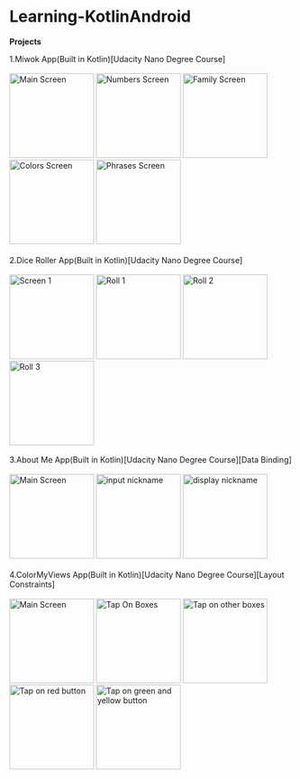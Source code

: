 # Learning-KotlinAndroid 
<b>Projects</b>

1.Miwok App(Built in Kotlin)[Udacity Nano Degree Course]
<br>
<Br>
<img src="https://user-images.githubusercontent.com/25297971/121892779-cb726080-cd3a-11eb-9ec4-021fc3c6f8eb.png" alt="Main Screen" width="150">
<img src="https://user-images.githubusercontent.com/25297971/121892784-cca38d80-cd3a-11eb-9e5c-078991b49776.png" alt="Numbers Screen" width="150">
<img src="https://user-images.githubusercontent.com/25297971/121892791-ce6d5100-cd3a-11eb-9dba-df8a96a86828.png" alt="Family Screen" width="150">
<img src="https://user-images.githubusercontent.com/25297971/121892794-cf05e780-cd3a-11eb-8a7a-9d5fd6a088b1.png" alt="Colors Screen" width="150">
<img src="https://user-images.githubusercontent.com/25297971/121892796-cf9e7e00-cd3a-11eb-9d1b-c4060791e373.png" alt="Phrases Screen" width="150">
<br>
<Br> 
2.Dice Roller App(Built in Kotlin)[Udacity Nano Degree Course]
<br>
<Br>
<img src="https://user-images.githubusercontent.com/25297971/121949113-bb2ba700-cd75-11eb-86d5-f24872c54301.png" alt="Screen 1" width="150">
<img src="https://user-images.githubusercontent.com/25297971/121949118-bcf56a80-cd75-11eb-90fd-29033a95e670.png" alt="Roll 1" width="150">
<img src="https://user-images.githubusercontent.com/25297971/121949120-bd8e0100-cd75-11eb-9bff-40bb77818c76.png" alt="Roll 2" width="150">
<img src="https://user-images.githubusercontent.com/25297971/121949123-bd8e0100-cd75-11eb-9873-f8b946a67325.png" alt="Roll 3" width="150">
<br>
<Br> 
3.About Me App(Built in Kotlin)[Udacity Nano Degree Course][Data Binding]
<br>
<Br>
<img src="https://user-images.githubusercontent.com/25297971/122186303-89b4f780-ceab-11eb-8110-1c29295a4ac4.png" alt="Main Screen" width="150">
<img src="https://user-images.githubusercontent.com/25297971/122186312-8b7ebb00-ceab-11eb-83f0-7d1db7d9dd96.png" alt="input nickname" width="150">
<img src="https://user-images.githubusercontent.com/25297971/122186314-8c175180-ceab-11eb-89f9-dfdf0887c96b.png" alt="display nickname" width="150">
<br>
<Br> 
4.ColorMyViews App(Built in Kotlin)[Udacity Nano Degree Course][Layout Constraints]
<br>
<Br>
<img src="https://user-images.githubusercontent.com/25297971/122221111-9a2a9980-cece-11eb-8f41-82bd2c53af9c.png" alt="Main Screen" width="150">
<img src="https://user-images.githubusercontent.com/25297971/122221119-9ac33000-cece-11eb-9be7-e621989fa2f7.png" alt="Tap On Boxes" width="150">
<img src="https://user-images.githubusercontent.com/25297971/122221121-9bf45d00-cece-11eb-881d-1ec76c44b7f5.png" alt="Tap on other boxes" width="150">
<img src="https://user-images.githubusercontent.com/25297971/122221125-9c8cf380-cece-11eb-8fac-784845430dec.png" alt="Tap on red button" width="150">
<img src="https://user-images.githubusercontent.com/25297971/122221127-9d258a00-cece-11eb-979f-e3240e2de0eb.png" alt="Tap on green and yellow button" width="150">
 


